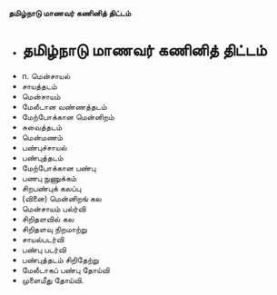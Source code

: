 **தமிழ்நாடு மாணவர் கணினித் திட்டம்**
- # தமிழ்நாடு மாணவர் கணினித் திட்டம்
- n. மென்சாயல்
- சாயத்தடம்
- மென்சாயம்
- மேலீடான வண்ணத்தடம்
- மேற்போக்கான மென்னிறம்
- சுவைத்தடம்
- மென்மணம்
- பண்புச்சாயல்
- பண்புத்தடம்
- மேற்போக்கான பண்பு
- பணபு நுணுக்கம்
- சிறபண்புக் கலப்பு
- (வினை) மென்னிறங் கல
- மென்சாயம் பல்ர்வி
- சிறிதளவில் கல
- சிறிதளவு நிறமாற்று
- சாயல்படர்வி
- பண்பு படர்வி
- பண்புத்தடம் சிறிதேற்று
- மேலீடாகப் பண்பு தோய்வி
- முளைமீது தோய்வி.

